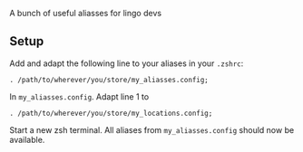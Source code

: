 A bunch of useful aliasses for lingo devs

## Setup

Add and adapt the following line to your aliases in your `.zshrc`: 
```
. /path/to/wherever/you/store/my_aliasses.config;
```

In `my_aliasses.config`. Adapt line 1 to 
```
. /path/to/wherever/you/store/my_locations.config;
```

Start a new zsh terminal. All aliases from `my_aliasses.config` should now be available.